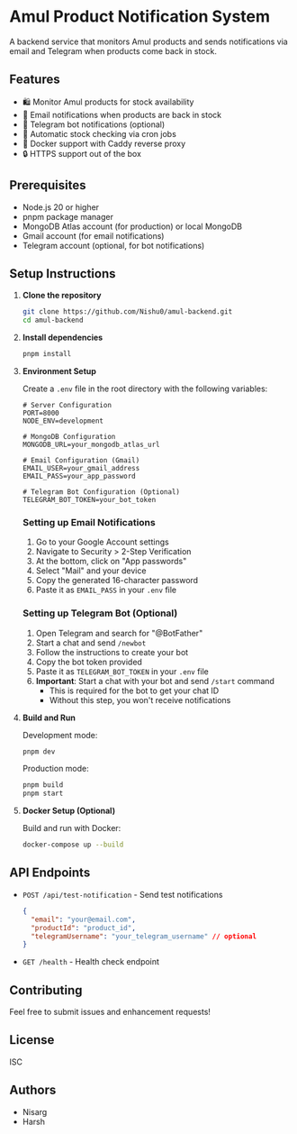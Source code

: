 # Amul Product Notification System

A backend service that monitors Amul products and sends notifications via email and Telegram when products come back in stock.

## Features

- 🛍️ Monitor Amul products for stock availability
- 📧 Email notifications when products are back in stock
- 🤖 Telegram bot notifications (optional)
- 🔄 Automatic stock checking via cron jobs
- 🚀 Docker support with Caddy reverse proxy
- 🔒 HTTPS support out of the box

## Prerequisites

- Node.js 20 or higher
- pnpm package manager
- MongoDB Atlas account (for production) or local MongoDB
- Gmail account (for email notifications)
- Telegram account (optional, for bot notifications)

## Setup Instructions

1. **Clone the repository**
   ```bash
   git clone https://github.com/Nishu0/amul-backend.git
   cd amul-backend
   ```

2. **Install dependencies**
   ```bash
   pnpm install
   ```

3. **Environment Setup**

   Create a `.env` file in the root directory with the following variables:
   ```env
   # Server Configuration
   PORT=8000
   NODE_ENV=development

   # MongoDB Configuration
   MONGODB_URL=your_mongodb_atlas_url

   # Email Configuration (Gmail)
   EMAIL_USER=your_gmail_address
   EMAIL_PASS=your_app_password

   # Telegram Bot Configuration (Optional)
   TELEGRAM_BOT_TOKEN=your_bot_token
   ```

   ### Setting up Email Notifications

   1. Go to your Google Account settings
   2. Navigate to Security > 2-Step Verification
   3. At the bottom, click on "App passwords"
   4. Select "Mail" and your device
   5. Copy the generated 16-character password
   6. Paste it as `EMAIL_PASS` in your `.env` file

   ### Setting up Telegram Bot (Optional)

   1. Open Telegram and search for "@BotFather"
   2. Start a chat and send `/newbot`
   3. Follow the instructions to create your bot
   4. Copy the bot token provided
   5. Paste it as `TELEGRAM_BOT_TOKEN` in your `.env` file
   6. **Important**: Start a chat with your bot and send `/start` command
      - This is required for the bot to get your chat ID
      - Without this step, you won't receive notifications

4. **Build and Run**

   Development mode:
   ```bash
   pnpm dev
   ```

   Production mode:
   ```bash
   pnpm build
   pnpm start
   ```

5. **Docker Setup (Optional)**

   Build and run with Docker:
   ```bash
   docker-compose up --build
   ```

## API Endpoints

- `POST /api/test-notification` - Send test notifications
  ```json
  {
    "email": "your@email.com",
    "productId": "product_id",
    "telegramUsername": "your_telegram_username" // optional
  }
  ```

- `GET /health` - Health check endpoint

## Contributing

Feel free to submit issues and enhancement requests!

## License

ISC

## Authors

- Nisarg
- Harsh 